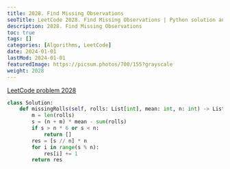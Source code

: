 ```yaml
---
title: 2028. Find Missing Observations
seoTitle: LeetCode 2028. Find Missing Observations | Python solution and explanation
description: 2028. Find Missing Observations
toc: true
tags: []
categories: [Algorithms, LeetCode]
date: 2024-01-01
lastMod: 2024-01-01
featuredImage: https://picsum.photos/700/155?grayscale
weight: 2028
---
```


[LeetCode problem 2028](https://leetcode.com/problems/find-missing-observations/)

```python
class Solution:
    def missingRolls(self, rolls: List[int], mean: int, n: int) -> List[int]:
        m = len(rolls)
        s = (n + m) * mean - sum(rolls)
        if s > n * 6 or s < n:
            return []
        res = [s // n] * n
        for i in range(s % n):
            res[i] += 1
        return res

```
